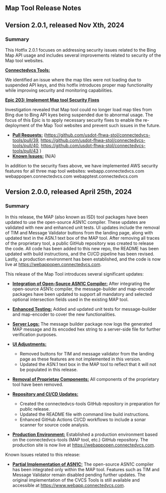 Map Tool Release Notes
----------------------------

Version 2.0.1, released Nov Xth, 2024
----------------------------------------

### **Summary**
This Hotfix 2.0.1 focuses on addressing security issues related to the Bing Map API usage and includes several improvements related to security of the Map tool websites. 

**<ins>Connectedvcs Tools:</ins>** 

We identified an issue where the map tiles were not loading due to suspended API keys, and this hotfix introduces proper map functionality while improving security and monitoring capabilities.

**<ins> Epic 203: Implement Map tool Security Fixes </ins>**

Investigation revealed that Map tool could no longer load map tiles from Bing due to Bing API kyes being suspended due to abnormal usage. The focus of this         Epic is to apply necessary security fixes to enable the re-deployment of the Map Tool websites and prevent such issues in the future.

   - **<ins> Pull Requests:</ins>** (https://github.com/usdot-fhwa-stol/connectedvcs-tools/pull/39, https://github.com/usdot-fhwa-stol/connectedvcs-tools/pull/40, https://github.com/usdot-fhwa-stol/connectedvcs-tools/pull/43  )
   - **<ins> Known Issues:</ins>** (N/A)

In addition to the security fixes above, we have implemented AWS security features for all three map tool websites:
webapp.connectedvcs.com
webappopen.connectedvcs.com
webapptest.connectedvcs.com


Version 2.0.0, released April 25th, 2024
----------------------------------------

### **Summary**

In this release, the MAP (also known as ISD) tool packages have been updated to use the open-source ASN1C compiler. These updates are validated with new and enhanced unit tests. UI updates include the removal of TIM and Message Validator buttons from the landing page, along with updated text in the ASN.1 text box of the MAP tool. After removing all traces of the proprietary tool, a public GitHub repository was created to release the code. All code has been added to this new repo, the README has been updated with build instructions, and the CI/CD pipeline has been revised. Lastly, a production environment has been established, and the code is now live at https://webappopen.connectedvcs.com. 

This release of the Map Tool introduces several significant updates:

- **<ins> Integration of Open-Source ASN1C Compiler:</ins>** After integrating the open-source ASN1c compiler, the message-builder and map-encoder packages have been updated to support all mandatory and selected optional intersection fields used in the existing MAP tool.

- **<ins> Enhanced Testing:</ins>** Added and updated unit tests for message-builder and map-encoder to cover the new functionalities.

- **<ins> Server Logs:</ins>** The message builder package now logs the generated MAP message and its encoded hex string to a server-side file for further verification purposes.

- **<ins> UI Adjustments:</ins>**
    - Removed buttons for TIM and message validator from the landing page as these features are not implemented in this version.
    - Updated the ASN.1 text box in the MAP tool to reflect that it will not be populated in this release.

- **<ins> Removal of Proprietay Components:</ins>** All components of the proprietary tool have been removed.

- **<ins> Repository and CI/CD Updates:</ins>**
    - Created the connectedvcs-tools GitHub repository in preparation for public release.
    - Updated the README file with command line build instructions.
    - Enhanced GitHub Actions CI/CD workflows to include a sonar scanner for source code analysis.

- **<ins> Production Environment:</ins>** Established a production environment based on the connectedvcs-tools (MAP tool, etc.) GitHub repository. The production site is now live at https://webappopen.connectedvcs.com.

Known Issues related to this release:

- **<ins>Partial Implementation of ASN1C:</ins>** The open-source ASN1C compiler has been integrated only within the  MAP tool. Features such as TIM and Message Validator remain disabled pending further updates. The original implementation of the CVCS Tools is still available and accessible at https://www.webapp.connectedvcs.com.
